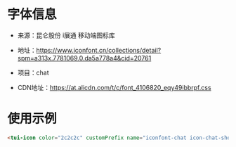 # 字体信息

- 来源：昆仑股份 i展通 移动端图标库
- 地址：https://www.iconfont.cn/collections/detail?spm=a313x.7781069.0.da5a778a4&cid=20761

- 项目：chat
- CDN地址：https://at.alicdn.com/t/c/font_4106820_eqy49ibbrpf.css

# 使用示例

```html
<tui-icon color="2c2c2c" customPrefix name="iconfont-chat icon-chat-show_gongsiguanli_fill"></tui-icon>
```